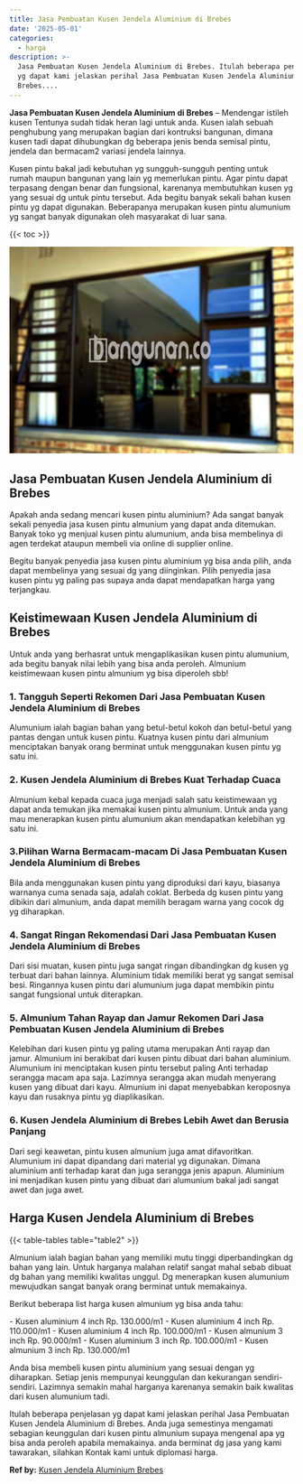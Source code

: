 ```yaml
---
title: Jasa Pembuatan Kusen Jendela Aluminium di Brebes
date: '2025-05-01'
categories:
  - harga
description: >-
  Jasa Pembuatan Kusen Jendela Aluminium di Brebes. Itulah beberapa penjelasan
  yg dapat kami jelaskan perihal Jasa Pembuatan Kusen Jendela Aluminium di
  Brebes....
---
```


**Jasa Pembuatan Kusen Jendela Aluminium di Brebes** – Mendengar istileh kusen Tentunya sudah tidak heran lagi untuk anda. Kusen ialah sebuah penghubung yang merupakan bagian dari kontruksi bangunan, dimana kusen tadi dapat dihubungkan dg beberapa jenis benda semisal pintu, jendela dan bermacam2 variasi jendela lainnya.

Kusen pintu bakal jadi kebutuhan yg sungguh-sungguh penting untuk rumah maupun bangunan yang lain yg memerlukan pintu. Agar pintu dapat terpasang dengan benar dan fungsional, karenanya membutuhkan kusen yg yang sesuai dg untuk pintu tersebut. Ada begitu banyak sekali bahan kusen pintu yg dapat digunakan. Beberapanya merupakan kusen pintu alumunium yg sangat banyak digunakan oleh masyarakat di luar sana.

{{< toc >}}

![Jasa Pembuatan Kusen Jendela Aluminium di Brebes](/images/harga-kusen-jendela-alumunium-11.png)

## Jasa Pembuatan Kusen Jendela Aluminium di Brebes

Apakah anda sedang mencari kusen pintu aluminium? Ada sangat banyak sekali penyedia jasa kusen pintu almunium yang dapat anda ditemukan. Banyak toko yg menjual kusen pintu alumunium, anda bisa membelinya di agen terdekat ataupun membeli via online di supplier online.

Begitu banyak penyedia jasa kusen pintu aluminium yg bisa anda pilih, anda dapat membelinya yang sesuai dg yang diinginkan. Pilih penyedia jasa kusen pintu yg paling pas supaya anda dapat mendapatkan harga yang terjangkau.

## Keistimewaan Kusen Jendela Aluminium di Brebes

Untuk anda yang berhasrat untuk mengaplikasikan kusen pintu alumunium, ada begitu banyak nilai lebih yang bisa anda peroleh. Almunium keistimewaan kusen pintu almunium yg bisa diperoleh sbb!

### 1\. Tangguh Seperti Rekomen Dari Jasa Pembuatan Kusen Jendela Aluminium di Brebes

Alumunium ialah bagian bahan yang betul-betul kokoh dan betul-betul yang pantas dengan untuk kusen pintu. Kuatnya kusen pintu dari almunium menciptakan banyak orang berminat untuk menggunakan kusen pintu yg satu ini.

### 2\. Kusen Jendela Aluminium di Brebes Kuat Terhadap Cuaca

Almunium kebal kepada cuaca juga menjadi salah satu keistimewaan yg dapat anda temukan jika memakai kusen pintu almunium. Untuk anda yang mau menerapkan kusen pintu alumunium akan mendapatkan kelebihan yg satu ini.

### 3.Pilihan Warna Bermacam-macam Di Jasa Pembuatan Kusen Jendela Aluminium di Brebes

Bila anda menggunakan kusen pintu yang diproduksi dari kayu, biasanya warnanya cuma senada saja, adalah coklat. Berbeda dg kusen pintu yang dibikin dari almunium, anda dapat memilih beragam warna yang cocok dg yg diharapkan.

### 4\. Sangat Ringan Rekomendasi Dari Jasa Pembuatan Kusen Jendela Aluminium di Brebes

Dari sisi muatan, kusen pintu juga sangat ringan dibandingkan dg kusen yg terbuat dari bahan lainnya. Aluminium tidak memiliki berat yg sangat semisal besi. Ringannya kusen pintu dari alumunium juga dapat membikin pintu sangat fungsional untuk diterapkan.

### 5\. Almunium Tahan Rayap dan Jamur Rekomen Dari Jasa Pembuatan Kusen Jendela Aluminium di Brebes

Kelebihan dari kusen pintu yg paling utama merupakan Anti rayap dan jamur. Almunium ini berakibat dari kusen pintu dibuat dari bahan aluminium. Alumunium ini menciptakan kusen pintu tersebut paling Anti terhadap serangga macam apa saja. Lazimnya serangga akan mudah menyerang kusen yang dibuat dari kayu. Almunium ini dapat menyebabkan keroposnya kayu dan rusaknya pintu yg diaplikasikan.

### 6\. Kusen Jendela Aluminium di Brebes Lebih Awet dan Berusia Panjang

Dari segi keawetan, pintu kusen almunium juga amat difavoritkan. Alumunium ini dapat dipandang dari material yg digunakan. Dimana aluminium anti terhadap karat dan juga serangga jenis apapun. Aluminium ini menjadikan kusen pintu yang dibuat dari alumunium bakal jadi sangat awet dan juga awet.

## Harga Kusen Jendela Aluminium di Brebes

{{< table-tables table="table2" >}}

Almunium ialah bagian bahan yang memiliki mutu tinggi diperbandingkan dg bahan yang lain. Untuk harganya malahan relatif sangat mahal sebab dibuat dg bahan yang memiliki kwalitas unggul. Dg menerapkan kusen alumunium mewujudkan sangat banyak orang berminat untuk memakainya.

Berikut beberapa list harga kusen almunium yg bisa anda tahu:

\- Kusen aluminium 4 inch Rp. 130.000/m1 - Kusen aluminium 4 inch Rp. 110.000/m1 - Kusen aluminium 4 inch Rp. 100.000/m1 - Kusen almunium 3 inch Rp. 90.000/m1 - Kusen aluminium 3 inch Rp. 100.000/m1 - Kusen almunium 3 inch Rp. 130.000/m1

Anda bisa membeli kusen pintu aluminium yang sesuai dengan yg diharapkan. Setiap jenis mempunyai keunggulan dan kekurangan sendiri-sendiri. Lazimnya semakin mahal harganya karenanya semakin baik kwalitas dari kusen alumunium tadi.

Itulah beberapa penjelasan yg dapat kami jelaskan perihal Jasa Pembuatan Kusen Jendela Aluminium di Brebes. Anda juga semestinya mengamati sebagian keunggulan dari kusen pintu almunium supaya mengenal apa yg bisa anda peroleh apabila memakainya. anda berminat dg jasa yang kami tawarakan, silahkan Kontak kami untuk diplomasi harga.

**Ref by:** [Kusen Jendela Aluminium Brebes](https://id.wikipedia.org/wiki/Kusen)
